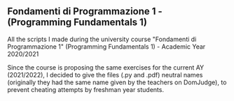 ## Fondamenti di Programmazione 1 - (Programming Fundamentals 1)
All the scripts I made during the university course "Fondamenti di Programmazione 1" (Programming Fundamentals 1) - Academic Year 2020/2021

Since the course is proposing the same exercises for the current AY (2021/2022), I decided to give the files (.py and .pdf) neutral names (originally they had the same name given by the teachers on DomJudge), to prevent cheating attempts by freshman year students.

